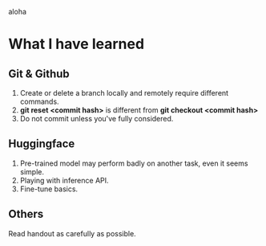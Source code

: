 aloha

# What I have learned
## Git & Github
1. Create or delete a branch locally and remotely require different commands. 
2. **git reset \<commit hash\>** is different from **git checkout \<commit hash\>**
3. Do not commit unless you've fully considered.
## Huggingface
1. Pre-trained model may perform badly on another task, even it seems simple.
2. Playing with inference API.
3. Fine-tune basics.
## Others
Read handout as carefully as possible.